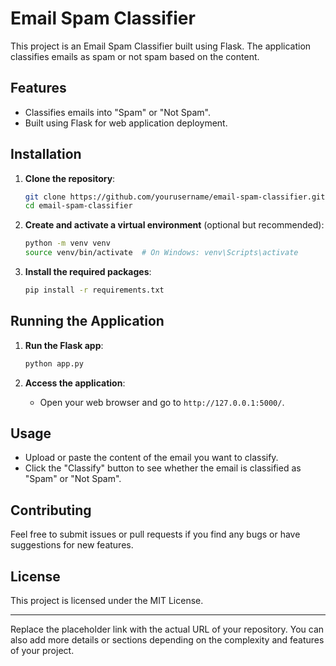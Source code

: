 
# Email Spam Classifier

This project is an Email Spam Classifier built using Flask. The application classifies emails as spam or not spam based on the content.

## Features
- Classifies emails into "Spam" or "Not Spam".
- Built using Flask for web application deployment.

## Installation

1. **Clone the repository**:
    ```bash
    git clone https://github.com/yourusername/email-spam-classifier.git
    cd email-spam-classifier
    ```

2. **Create and activate a virtual environment** (optional but recommended):
    ```bash
    python -m venv venv
    source venv/bin/activate  # On Windows: venv\Scripts\activate
    ```

3. **Install the required packages**:
    ```bash
    pip install -r requirements.txt
    ```

## Running the Application

1. **Run the Flask app**:
    ```bash
    python app.py
    ```

2. **Access the application**:
    - Open your web browser and go to `http://127.0.0.1:5000/`.

## Usage

- Upload or paste the content of the email you want to classify.
- Click the "Classify" button to see whether the email is classified as "Spam" or "Not Spam".

## Contributing

Feel free to submit issues or pull requests if you find any bugs or have suggestions for new features.

## License

This project is licensed under the MIT License.

---

Replace the placeholder link with the actual URL of your repository. You can also add more details or sections depending on the complexity and features of your project.

